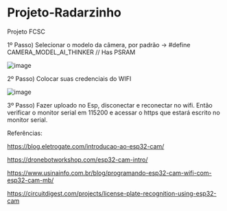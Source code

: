 # Projeto-Radarzinho
Projeto FCSC


1º Passo) Selecionar o modelo da câmera, por padrão -> #define CAMERA_MODEL_AI_THINKER // Has PSRAM

![image](https://github.com/user-attachments/assets/7791054a-e3c9-41d1-ad5e-2a5c22e25ba9)


2º Passo) Colocar suas credenciais do WIFI

![image](https://github.com/user-attachments/assets/ef381ca8-ef84-46b9-a791-3ed7b2852bfe)

3º Passo) Fazer uploado no Esp, disconectar e reconectar no wifi. Então verificar o monitor serial em 115200 e acessar o https que estará escrito no monitor serial.


Referências: 

https://blog.eletrogate.com/introducao-ao-esp32-cam/


https://dronebotworkshop.com/esp32-cam-intro/


https://www.usinainfo.com.br/blog/programando-esp32-cam-wifi-com-esp32-cam-mb/


https://circuitdigest.com/projects/license-plate-recognition-using-esp32-cam
